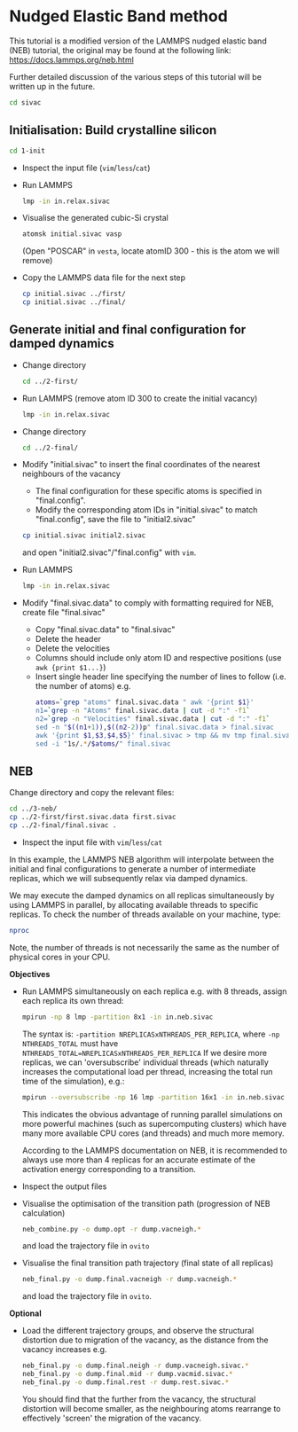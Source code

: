 # Nudged Elastic Band method

This tutorial is a modified version of the LAMMPS nudged elastic band (NEB) tutorial, the original may be found at the following link:
https://docs.lammps.org/neb.html

Further detailed discussion of the various steps of this tutorial will be written up in the future.

```bash
cd sivac
```

## Initialisation: Build crystalline silicon 

```bash
cd 1-init
```

- Inspect the input file (`vim`/`less`/`cat`)

- Run LAMMPS
  ```bash
  lmp -in in.relax.sivac
  ```

- Visualise the generated cubic-Si crystal
  ```bash
  atomsk initial.sivac vasp
  ```
  (Open "POSCAR" in `vesta`, locate atomID 300 - this is the atom we will remove)

- Copy the LAMMPS data file for the next step
  ```bash
  cp initial.sivac ../first/
  cp initial.sivac ../final/
  ```

## Generate initial and final configuration for damped dynamics

- Change directory
  ```bash
  cd ../2-first/
  ```

- Run LAMMPS (remove atom ID 300 to create the initial vacancy)
  ```bash
  lmp -in in.relax.sivac
  ```

- Change directory
  ```bash
  cd ../2-final/
  ```

- Modify "initial.sivac" to insert the final coordinates of the nearest neighbours of the vacancy
  - The final configuration for these specific atoms is specified in "final.config".
  - Modify the corresponding atom IDs in "initial.sivac" to match "final.config", save the file to "initial2.sivac"
  ```bash
  cp initial.sivac initial2.sivac
  ```
  and open "initial2.sivac"/"final.config" with `vim`.

- Run LAMMPS
  ```bash
  lmp -in in.relax.sivac
  ```

- Modify "final.sivac.data" to comply with formatting required for NEB, create file "final.sivac"
  - Copy "final.sivac.data" to "final.sivac"
  - Delete the header
  - Delete the velocities
  - Columns should include only atom ID and respective positions (use `awk {print $1...}`)
  - Insert single header line specifying the number of lines to follow (i.e. the number of atoms)
    e.g.
    ```bash
    atoms=`grep "atoms" final.sivac.data " awk '{print $1}'
    n1=`grep -n "Atoms" final.sivac.data | cut -d ":" -f1`
    n2=`grep -n "Velocities" final.sivac.data | cut -d ":" -f1`
    sed -n "$((n1+1)),$((n2-2))p" final.sivac.data > final.sivac
    awk '{print $1,$3,$4,$5}' final.sivac > tmp && mv tmp final.sivac
    sed -i "1s/.*/$atoms/" final.sivac
    ```

## NEB

Change directory and copy the relevant files:
```bash
cd ../3-neb/
cp ../2-first/first.sivac.data first.sivac
cp ../2-final/final.sivac .
```

- Inspect the input file with `vim`/`less`/`cat`

In this example, the LAMMPS NEB algorithm will interpolate between the initial and final configurations to generate a number of intermediate replicas, which we will subsequently relax via damped dynamics.

We may execute the damped dynamics on all replicas simultaneously by using LAMMPS in parallel, by allocating available threads to specific replicas. To check the number of threads available on your machine, type:
```bash
nproc
```
Note, the number of threads is not necessarily the same as the number of physical cores in your CPU.

**Objectives**

- Run LAMMPS simultaneously on each replica
  e.g. with 8 threads, assign each replica its own thread:
  ```bash
  mpirun -np 8 lmp -partition 8x1 -in in.neb.sivac
  ```
  The syntax is: `-partition NREPLICASxNTHREADS_PER_REPLICA`, where `-np NTHREADS_TOTAL` must have `NTHREADS_TOTAL=NREPLICASxNTHREADS_PER_REPLICA`
  If we desire more replicas, we can 'oversubscribe' individual threads (which naturally increases the computational load per thread, increasing the total run time of the simulation), e.g.:
  ```bash
  mpirun --oversubscribe -np 16 lmp -partition 16x1 -in in.neb.sivac
  ```
  This indicates the obvious advantage of running parallel simulations on more powerful machines (such as supercomputing clusters) which have many more available CPU cores (and threads) and much more memory.

  According to the LAMMPS documentation on NEB, it is recommended to always use more than 4 replicas for an accurate estimate of the activation energy corresponding to a transition.
  
- Inspect the output files

- Visualise the optimisation of the transition path (progression of NEB calculation)
  ```bash
  neb_combine.py -o dump.opt -r dump.vacneigh.*
  ```
  and load the trajectory file in `ovito`

- Visualise the final transition path trajectory (final state of all replicas)
  ```bash
  neb_final.py -o dump.final.vacneigh -r dump.vacneigh.*
  ```
  and load the trajectory file in `ovito`.

**Optional**
- Load the different trajectory groups, and observe the structural distortion due to migration of the vacancy, as the distance from the vacancy increases 
  e.g.
  ```bash
  neb_final.py -o dump.final.neigh -r dump.vacneigh.sivac.*
  neb_final.py -o dump.final.mid -r dump.vacmid.sivac.*
  neb_final.py -o dump.final.rest -r dump.rest.sivac.*
  ```
  You should find that the further from the vacancy, the structural distortion will become smaller, as the neighbouring atoms rearrange to effectively 'screen' the migration of the vacancy.
